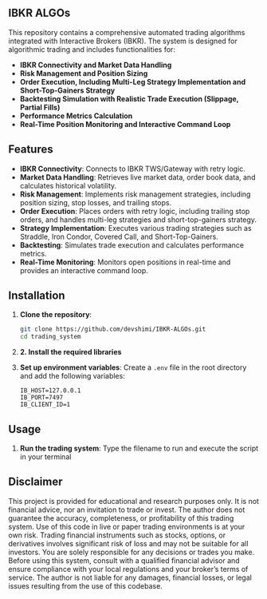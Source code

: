 ## IBKR ALGOs

This repository contains a comprehensive automated trading algorithms integrated with Interactive Brokers (IBKR). The system is designed for algorithmic trading and includes functionalities for:

- **IBKR Connectivity and Market Data Handling**
- **Risk Management and Position Sizing**
- **Order Execution, Including Multi-Leg Strategy Implementation and Short-Top-Gainers Strategy**
- **Backtesting Simulation with Realistic Trade Execution (Slippage, Partial Fills)**
- **Performance Metrics Calculation**
- **Real-Time Position Monitoring and Interactive Command Loop**

## Features

- **IBKR Connectivity**: Connects to IBKR TWS/Gateway with retry logic.
- **Market Data Handling**: Retrieves live market data, order book data, and calculates historical volatility.
- **Risk Management**: Implements risk management strategies, including position sizing, stop losses, and trailing stops.
- **Order Execution**: Places orders with retry logic, including trailing stop orders, and handles multi-leg strategies and short-top-gainers strategy.
- **Strategy Implementation**: Executes various trading strategies such as Straddle, Iron Condor, Covered Call, and Short-Top-Gainers.
- **Backtesting**: Simulates trade execution and calculates performance metrics.
- **Real-Time Monitoring**: Monitors open positions in real-time and provides an interactive command loop.

## Installation

1. **Clone the repository**:
    ```bash
    git clone https://github.com/devshimi/IBKR-ALGOs.git
    cd trading_system
    ```

2. **2. Install the required libraries**
    

3. **Set up environment variables**:
    Create a `.env` file in the root directory and add the following variables:
    ```env
    IB_HOST=127.0.0.1
    IB_PORT=7497
    IB_CLIENT_ID=1
    ```

## Usage

1. **Run the trading system**:
   Type the filename to run and execute the script in your terminal
    
## Disclaimer

This project is provided for educational and research purposes only. It is not financial advice, nor an invitation to trade or invest.
The author does not guarantee the accuracy, completeness, or profitability of this trading system. Use of this code in live or paper trading environments is at your own risk.
Trading financial instruments such as stocks, options, or derivatives involves significant risk of loss and may not be suitable for all investors.
You are solely responsible for any decisions or trades you make. Before using this system, consult with a qualified financial advisor and ensure compliance with your local regulations and your broker’s terms of service.
The author is not liable for any damages, financial losses, or legal issues resulting from the use of this codebase.
